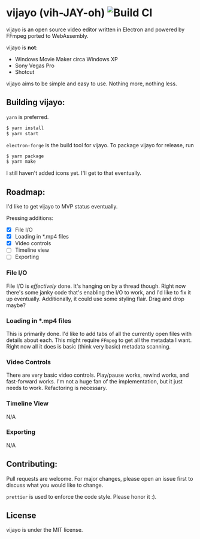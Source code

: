 # vijayo (vih-JAY-oh) ![Build CI](https://github.com/iburistu/vijayo/workflows/Build%20CI/badge.svg?branch=master)

vijayo is an open source video editor written in Electron and powered by FFmpeg ported to WebAssembly.

vijayo is **not**:

-   Windows Movie Maker circa Windows XP
-   Sony Vegas Pro
-   Shotcut

vijayo aims to be simple and easy to use. Nothing more, nothing less.

## Building vijayo:

`yarn` is preferred.

```sh
$ yarn install
$ yarn start
```

`electron-forge` is the build tool for vijayo. To package vijayo for release, run

```sh
$ yarn package
$ yarn make
```

I still haven't added icons yet. I'll get to that eventually.

## Roadmap:

I'd like to get vijayo to MVP status eventually.

Pressing additions:

-   [x] File I/O
-   [x] Loading in \*.mp4 files
-   [x] Video controls
-   [ ] Timeline view
-   [ ] Exporting

### File I/O

File I/O is _effectively_ done. It's hanging on by a thread though. Right now there's some janky code that's enabling the I/O to work, and I'd like to fix it up eventually. Additionally, it could use some styling flair. Drag and drop maybe?

### Loading in \*.mp4 files

This is primarily done. I'd like to add tabs of all the currently open files with details about each. This might require `FFmpeg` to get all the metadata I want. Right now all it does is basic (think very basic) metadata scanning.

### Video Controls

There are very basic video controls. Play/pause works, rewind works, and fast-forward works. I'm not a huge fan of the implementation, but it just needs to work. Refactoring is necessary.

### Timeline View

N/A

### Exporting

N/A

## Contributing:

Pull requests are welcome. For major changes, please open an issue first to discuss what you would like to change.

`prettier` is used to enforce the code style. Please honor it :).

## License

vijayo is under the MIT license.
